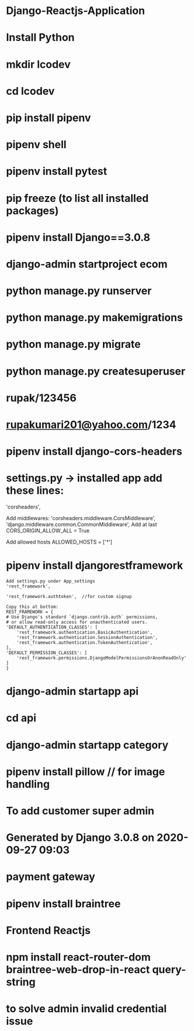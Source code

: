 # Django-Reactjs-Application

# Install Python

# mkdir lcodev

# cd lcodev

# pip install pipenv

# pipenv shell

# pipenv install pytest

# pip freeze (to list all installed packages)

# pipenv install Django==3.0.8

# django-admin startproject ecom

# python manage.py runserver

# python manage.py makemigrations

# python manage.py migrate

# python manage.py createsuperuser

# rupak/123456

# rupakumari201@yahoo.com/1234

# pipenv install django-cors-headers

# settings.py -> installed app add these lines:

'corsheaders',

Add middlewares:
'corsheaders.middleware.CorsMiddleware',
'django.middleware.common.CommonMiddleware',
Add at last
CORS_ORIGIN_ALLOW_ALL = True

Add allowed hosts
ALLOWED_HOSTS = ['*']

# pipenv install djangorestframework

    Add settings.py under App_settings
    'rest_framework',

    'rest_framework.authtoken',  //for custom signup

    Copy this at bottom:
    REST_FRAMEWORK = {
    # Use Django's standard `django.contrib.auth` permissions,
    # or allow read-only access for unauthenticated users.
    'DEFAULT_AUTHENTICATION_CLASSES': [
        'rest_framework.authentication.BasicAuthentication',
        'rest_framework.authentication.SessionAuthentication',
        'rest_framework.authentication.TokenAuthentication',
    ],
    'DEFAULT_PERMISSION_CLASSES': [
        'rest_framework.permissions.DjangoModelPermissionsOrAnonReadOnly'
    ]
    }

# django-admin startapp api

# cd api

# django-admin startapp category

# pipenv install pillow // for image handling

# To add customer super admin

<!-- create file inside migrations -> 0001_initial.py -->

# Generated by Django 3.0.8 on 2020-09-27 09:03

<!-- from django.db import migrations
from api.user.models import CustomUser


class Migration(migrations.Migration):

    def seed_data(apps,schema_editor):
        user = CustomUser(name="rupa",email="rupakumari201@yahoo.com",is_staff = True,is_superuser=True,phone="98654326768",gender="Female")
        user.set_password("12345")
        user.save()

    dependencies=[

    ]

    operations=[
        migrations.RunPython(seed_data),
    ] -->

# payment gateway

# pipenv install braintree

# Frontend Reactjs

# npm install react-router-dom braintree-web-drop-in-react query-string

# to solve admin invalid credential issue

<!-- python manage.py shell
>>> from api.user.models import CustomUser
>>> user= CustomUser()
>>> user.email="rupakumari201@yahoo.com"
>>> user.set_password("1234")
>>> user.is_staff=True
>>> user.is_superuser=True
>>> user.save() -->
